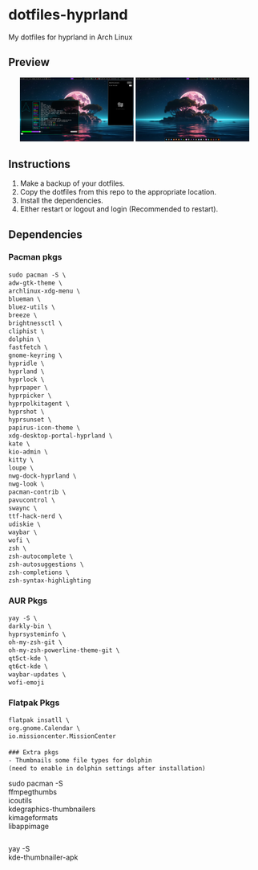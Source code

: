 # dotfiles-hyprland
My dotfiles for hyprland in Arch Linux

## Preview
<p align="center">
  <img src="Images/Screenshot-Full.png" alt="Screenshot-Full" width="45%"/>
  <img src="Images/Screenshot-Dock.png" alt="Screenshot-Dock" width="45%"/>
</p>

## Instructions
1. Make a backup of your dotfiles.
2. Copy the dotfiles from this repo to the appropriate location.
3. Install the dependencies.
4. Either restart or logout and login (Recommended to restart).

## Dependencies
### Pacman pkgs
```
sudo pacman -S \
adw-gtk-theme \
archlinux-xdg-menu \
blueman \
bluez-utils \
breeze \
brightnessctl \
cliphist \
dolphin \
fastfetch \
gnome-keyring \
hypridle \
hyprland \
hyprlock \
hyprpaper \
hyprpicker \
hyprpolkitagent \
hyprshot \
hyprsunset \
papirus-icon-theme \
xdg-desktop-portal-hyprland \
kate \
kio-admin \
kitty \
loupe \
nwg-dock-hyprland \
nwg-look \
pacman-contrib \
pavucontrol \
swaync \
ttf-hack-nerd \
udiskie \
waybar \
wofi \
zsh \
zsh-autocomplete \
zsh-autosuggestions \
zsh-completions \
zsh-syntax-highlighting
```
### AUR Pkgs
```
yay -S \
darkly-bin \
hyprsysteminfo \
oh-my-zsh-git \
oh-my-zsh-powerline-theme-git \
qt5ct-kde \
qt6ct-kde \
waybar-updates \
wofi-emoji
```
### Flatpak Pkgs
```
flatpak insatll \
org.gnome.Calendar \
io.missioncenter.MissionCenter

### Extra pkgs
- Thumbnails some file types for dolphin  
(need to enable in dolphin settings after installation)
```
sudo pacman -S \
ffmpegthumbs \
icoutils \
kdegraphics-thumbnailers \
kimageformats \
libappimage
```
```
yay -S \
kde-thumbnailer-apk
```
